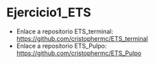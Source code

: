 # Ejercicio1_ETS

- Enlace a repositorio ETS_terminal: https://github.com/cristophermc/ETS_terminal
- Enlace a repositorio ETS_Pulpo: https://github.com/cristophermc/ETS_Pulpo
